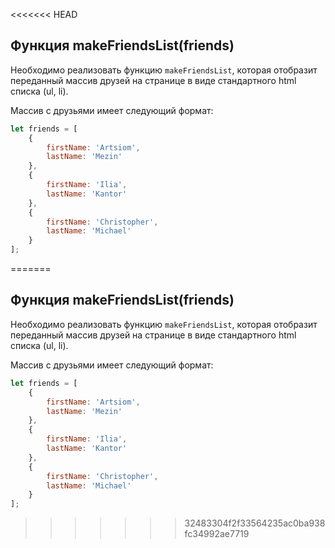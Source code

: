 <<<<<<< HEAD
## Функция makeFriendsList(friends) ##

Необходимо реализовать функцию `makeFriendsList`, которая отобразит переданный массив
друзей на странице в виде стандартного html списка (ul, li).

Массив с друзьями имеет следующий формат:
```javascript
let friends = [
    {
        firstName: 'Artsiom',
        lastName: 'Mezin'
    },
    {
        firstName: 'Ilia',
        lastName: 'Kantor'
    },
    {
        firstName: 'Christopher',
        lastName: 'Michael'
    }
];
```

=======
## Функция makeFriendsList(friends) ##

Необходимо реализовать функцию `makeFriendsList`, которая отобразит переданный массив
друзей на странице в виде стандартного html списка (ul, li).

Массив с друзьями имеет следующий формат:
```javascript
let friends = [
    {
        firstName: 'Artsiom',
        lastName: 'Mezin'
    },
    {
        firstName: 'Ilia',
        lastName: 'Kantor'
    },
    {
        firstName: 'Christopher',
        lastName: 'Michael'
    }
];
```

>>>>>>> 32483304f2f33564235ac0ba938fc34992ae7719
